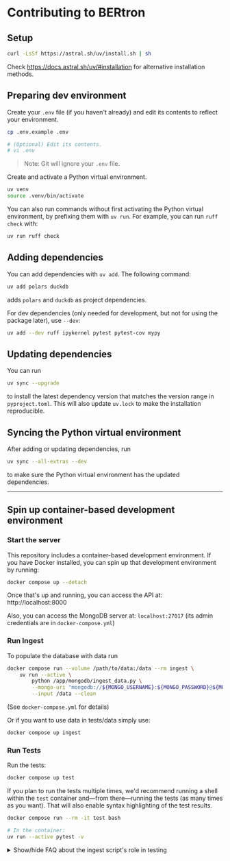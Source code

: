 # Contributing to BERtron

## Setup

```bash
curl -LsSf https://astral.sh/uv/install.sh | sh
```

Check https://docs.astral.sh/uv/#installation for alternative installation methods.

## Preparing dev environment

Create your `.env` file (if you haven't already) and edit its contents to reflect
your environment.

```sh
cp .env.example .env

# (Optional) Edit its contents.
# vi .env
```
> Note: Git will ignore your `.env` file.

Create and activate a Python virtual environment.

```sh
uv venv
source .venv/bin/activate
```

You can also run commands without first activating the Python virtual environment, by prefixing them with `uv run`. For example, you can run `ruff check` with:
```sh
uv run ruff check
```

## Adding dependencies

You can add dependencies with `uv add`. The following command:
```sh
uv add polars duckdb
```
adds `polars` and `duckdb` as project dependencies.

For dev dependencies (only needed for development, but not for using the package later),
use `--dev`:
```sh
uv add --dev ruff ipykernel pytest pytest-cov mypy
```

## Updating dependencies

You can run
```sh
uv sync --upgrade
```
to install the latest dependency version that matches the version range in `pyproject.toml`.
This will also update `uv.lock` to make the installation reproducible.

## Syncing the Python virtual environment

After adding or updating dependencies, run
```sh
uv sync --all-extras --dev
```
to make sure the Python virtual environment has the updated dependencies.

---

## Spin up container-based development environment

### Start the server
This repository includes a container-based development environment. If you have Docker installed, you can spin up that development environment by running:

```sh
docker compose up --detach
```

Once that's up and running, you can access the API at: http://localhost:8000

Also, you can access the MongoDB server at: `localhost:27017` (its admin credentials are in `docker-compose.yml`)

### Run Ingest
To populate the database with data run
```sh
docker compose run --volume /path/to/data:/data --rm ingest \
    uv run --active \
        python /app/mongodb/ingest_data.py \
        --mongo-uri "mongodb://${MONGO_USERNAME}:${MONGO_PASSWORD}@${MONGO_HOST}:${MONGO_PORT}" \
        --input /data --clean
```
(See `docker-compose.yml` for details)

Or if you want to use data in tests/data simply use:
```sh
docker compose up ingest
```

### Run Tests

Run the tests:

```sh
docker compose up test
```

If you plan to run the tests multiple times, we'd recommend running a shell within the `test` container and—from there—running the tests (as many times as you want). That will also enable syntax highlighting of the test results.

```sh
docker compose run --rm -it test bash

# In the container:
uv run --active pytest -v
```

<details>
<summary>Show/hide FAQ about the ingest script's role in testing</summary>

Note: The test suite includes a fixture, named `seeded_db`, that will invoke the ingest script automatically before each test that specifies that fixture as a dependency.

```py
def test_foo(seeded_db):
    # The ingest script will be invoked automatically before this test runs.
    pass

def test_foo()
    # The ingest script will _not_ be invoked automatically before this test runs.
    pass
```

</details>
